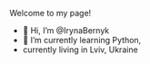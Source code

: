 Welcome to my page!
- 👋 Hi, I’m @IrynaBernyk
- 🌱 I’m currently learning Python,
- currently living in Lviv, Ukraine 



<!---
IrynaBernyk/IrynaBernyk is a ✨ special ✨ repository because its `README.md` (this file) appears on your GitHub profile.
You can click the Preview link to take a look at your changes.
--->
